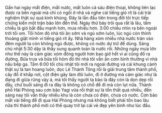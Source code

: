 Gần hai ngày mất điện, mất nước, mất luôn cả sáu điện thoại, không liên lạc được ra bên ngoài mà chỉ có ngồi ở nhà và nghe cái tiếng gió rít là cái trải nghiệm thật sự quá kinh khủng. Đây là lần đầu tiên trong đời tôi trực tiếp chứng kiến một trận bão lớn đến thế. Ngày thứ bảy trôi qua rất là lâu, tầm chiều là gió bắt đầu mạnh hơn, mưa nhiều hơn. 3:00 chiều nhìn ra bên ngoài trời tối om. Tối hôm đó nhà tôi ăn sớm và ngủ sớm luôn, lúc ngủ còn thỉnh thoảng giật mình vì tiếng gió rít ấy. Nhà hàng xóm nhiều nhà nước tràn vào đêm người ta còn không ngủ được, không có nước dự trữ để dùng. Sáng chủ nhật 5:30 dậy là thấy xung quanh toàn là nước rồi. Những ngày mưa lớn như thế này là cảm giác xóm đông người hơn bao giờ hết vì ai cũng đổ ra đường. Bữa trưa và bữa tối hôm đó thì nhà tôi vẫn ăn cơm bình thường vì nhà nấu bếp ga. Tầm 6:00 tối chủ nhật tôi mới ra ngoài đường và cái khung cảnh thật sự là tan hoang luôn, dọc Lê Thánh Tông rồi là giải trung tâm thành phố, cây đổ ở khắp nơi, cột điện gãy làm đôi luôn, đi ở đường mà cảm giác như là đang đi giữa rừng vậy á, mà tôi thấy người ta bảo là đây còn là dọn dẹp rồi đấy, chứ buổi sáng đi ra đây là không có chỗ để đi mà còn lụt nữa. Thành phố Hải Phòng sau cơn bão Yagi vừa rồi thật sự là tổn thất quá nhiều, đến sáng nay tôi vẫn thấy nhiều khu là còn chưa có điện, chưa có nước. Cơn bão mất vài tiếng để đi qua Hải Phòng nhưng mà không biết phải tốn bao lâu nữa thì thành phố mới có thể quay trở lại cái vẻ đẹp yên bình như lúc đầu.
